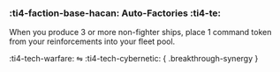 ### :ti4-faction-base-hacan: **Auto-Factories** :ti4-te:

When you produce 3 or more non-fighter ships, place 1 command token from your reinforcements into your fleet pool.

:ti4-tech-warfare: ⇋ :ti4-tech-cybernetic:
{ .breakthrough-synergy }
